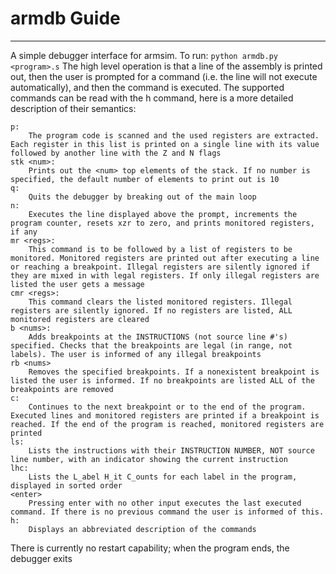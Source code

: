 # armdb Guide
--------------------
A simple debugger interface for armsim. To run: `python armdb.py <program>.s` The high level operation is that a line of the assembly is printed out, then the user is prompted for a command (i.e. the line will not execute automatically), and then the command is executed. The supported commands can be read with the h command, here is a more detailed description of their semantics:

    p:
        The program code is scanned and the used registers are extracted. Each register in this list is printed on a single line with its value followed by another line with the Z and N flags
    stk <num>:
        Prints out the <num> top elements of the stack. If no number is specified, the default number of elements to print out is 10
    q:
        Quits the debugger by breaking out of the main loop
    n:
        Executes the line displayed above the prompt, increments the program counter, resets xzr to zero, and prints monitored registers, if any
    mr <regs>:
        This command is to be followed by a list of registers to be monitored. Monitored registers are printed out after executing a line or reaching a breakpoint. Illegal registers are silently ignored if they are mixed in with legal registers. If only illegal registers are listed the user gets a message
    cmr <regs>:
        This command clears the listed monitored registers. Illegal registers are silently ignored. If no registers are listed, ALL monitored registers are cleared
    b <nums>:
        Adds breakpoints at the INSTRUCTIONS (not source line #'s) specified. Checks that the breakpoints are legal (in range, not labels). The user is informed of any illegal breakpoints
    rb <nums>
        Removes the specified breakpoints. If a nonexistent breakpoint is listed the user is informed. If no breakpoints are listed ALL of the breakpoints are removed
    c:
        Continues to the next breakpoint or to the end of the program. Executed lines and monitored registers are printed if a breakpoint is reached. If the end of the program is reached, monitored registers are printed
    ls:
        Lists the instructions with their INSTRUCTION NUMBER, NOT source line number, with an indicator showing the current instruction
    lhc:
        Lists the L_abel H_it C_ounts for each label in the program, displayed in sorted order
    <enter>
        Pressing enter with no other input executes the last executed command. If there is no previous command the user is informed of this.
    h:
        Displays an abbreviated description of the commands
    
    
There is currently no restart capability; when the program ends, the debugger exits
